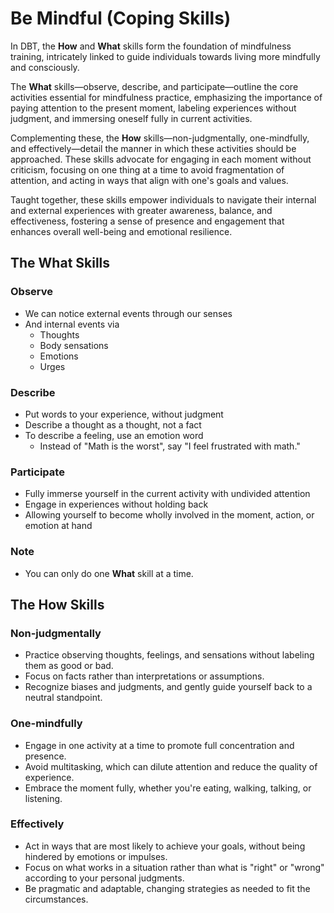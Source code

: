 # Be Mindful (Coping Skills)


In DBT, the **How** and **What** skills form the foundation of mindfulness training, intricately linked to guide individuals towards living more mindfully and consciously. 

The **What** skills—observe, describe, and participate—outline the core activities essential for mindfulness practice, emphasizing the importance of paying attention to the present moment, labeling experiences without judgment, and immersing oneself fully in current activities. 

Complementing these, the **How** skills—non-judgmentally, one-mindfully, and effectively—detail the manner in which these activities should be approached. These skills advocate for engaging in each moment without criticism, focusing on one thing at a time to avoid fragmentation of attention, and acting in ways that align with one's goals and values. 

Taught together, these skills empower individuals to navigate their internal and external experiences with greater awareness, balance, and effectiveness, fostering a sense of presence and engagement that enhances overall well-being and emotional resilience.

## The What Skills

### Observe
  - We can notice external events through our senses
  - And internal events via
    - Thoughts
    - Body sensations
    - Emotions
    - Urges
    
### Describe
  - Put words to your experience, without judgment
  - Describe a thought as a thought, not a fact
  - To describe a feeling, use an emotion word
    - Instead of "Math is the worst", say "I feel frustrated with math."

### Participate
  - Fully immerse yourself in the current activity with undivided attention
  - Engage in experiences without holding back
  - Allowing yourself to become wholly involved in the moment, action, or emotion at hand
  
### Note
- You can only do one **What** skill at a time.

## The How Skills

### Non-judgmentally
  - Practice observing thoughts, feelings, and sensations without labeling them as good or bad.
  - Focus on facts rather than interpretations or assumptions.
  - Recognize biases and judgments, and gently guide yourself back to a neutral standpoint.
  
### One-mindfully
  - Engage in one activity at a time to promote full concentration and presence.
  - Avoid multitasking, which can dilute attention and reduce the quality of experience.
  - Embrace the moment fully, whether you're eating, walking, talking, or listening.
  
### Effectively
  - Act in ways that are most likely to achieve your goals, without being hindered by emotions or impulses.
  - Focus on what works in a situation rather than what is "right" or "wrong" according to your personal judgments.
  - Be pragmatic and adaptable, changing strategies as needed to fit the circumstances.
